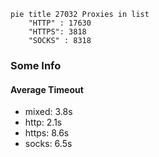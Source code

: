 
```mermaid
pie title 27032 Proxies in list
    "HTTP" : 17630
    "HTTPS": 3818
    "SOCKS" : 8318
```

### Some Info
#### Average Timeout

- mixed: 3.8s
- http: 2.1s
- https: 8.6s
- socks: 6.5s